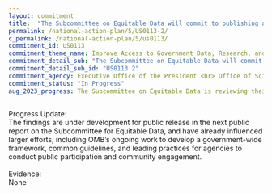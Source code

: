 ```yaml
---
layout: commitment
title:  "The Subcommittee on Equitable Data will commit to publishing a public report synthesizing its findings on how Federal agencies can better collaborate with members of the public, especially from underserved communities, in collecting, analyzing, and using equitable data."
permalink: /national-action-plan/5/US0113-2/
c_permalink: /national-action-plan/5/us0113/
commitment_id: US0113
commitment_theme_name: Improve Access to Government Data, Research, and Information
commitment_detail_sub: "The Subcommittee on Equitable Data will commit to publishing a public report synthesizing its findings on how Federal agencies can better collaborate with members of the public, especially from underserved communities, in collecting, analyzing, and using equitable data."
commitment_detail_sub_id: "US0113.2"
commitment_agency: Executive Office of the President <br> Office of Science and Technology Policy
commitment_status: "In Progress"
aug_2023_progress: The Subcommittee on Equitable Data is reviewing their findings with Federal agencies and preparing to make them publicly available. 
---
```

Progress Update:<br>
The findings are under development for public release in the next public report on the Subcommittee for Equitable Data, and have already influenced larger efforts, including OMB’s ongoing work to develop a government-wide framework, common guidelines, and leading practices for agencies to conduct public participation and community engagement.
<br>
<br>
Evidence: <br>
None